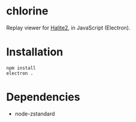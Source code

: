 # chlorine
Replay viewer for [Halite2](https://halite.io/), in JavaScript (Electron).

# Installation
```
npm install
electron .
```

# Dependencies
* node-zstandard
